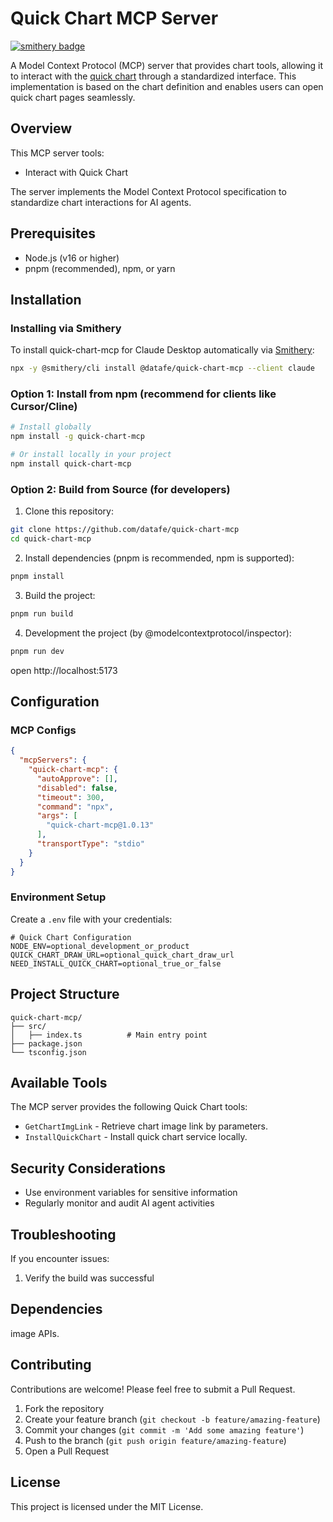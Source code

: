 # Quick Chart MCP Server
[![smithery badge](https://smithery.ai/badge/@datafe/quick-chart-mcp)](https://smithery.ai/server/@datafe/quick-chart-mcp)

A Model Context Protocol (MCP) server that provides chart tools, allowing it to interact with the [quick chart](https://github.com/typpo/quickchart) through a standardized interface. This implementation is based on the chart definition and enables users can open quick chart pages seamlessly.

## Overview

This MCP server tools:

* Interact with Quick Chart

The server implements the Model Context Protocol specification to standardize chart interactions for AI agents.

## Prerequisites

* Node.js (v16 or higher)
* pnpm (recommended), npm, or yarn

## Installation

### Installing via Smithery

To install quick-chart-mcp for Claude Desktop automatically via [Smithery](https://smithery.ai/server/@datafe/quick-chart-mcp):

```bash
npx -y @smithery/cli install @datafe/quick-chart-mcp --client claude
```

### Option 1: Install from npm (recommend for clients like Cursor/Cline)

```bash
# Install globally
npm install -g quick-chart-mcp

# Or install locally in your project
npm install quick-chart-mcp
```

### Option 2: Build from Source (for developers)

1. Clone this repository:
```bash
git clone https://github.com/datafe/quick-chart-mcp
cd quick-chart-mcp
```

2. Install dependencies (pnpm is recommended, npm is supported):
```bash
pnpm install
```

3. Build the project:
```bash
pnpm run build
```

4. Development the project (by @modelcontextprotocol/inspector):
```bash
pnpm run dev
```
open http://localhost:5173

## Configuration

### MCP Configs

``` json
{
  "mcpServers": {
    "quick-chart-mcp": {
      "autoApprove": [],
      "disabled": false,
      "timeout": 300,
      "command": "npx",
      "args": [
        "quick-chart-mcp@1.0.13"
      ],
      "transportType": "stdio"
    }
  }
}
```

### Environment Setup

Create a `.env` file with your credentials:

```env
# Quick Chart Configuration
NODE_ENV=optional_development_or_product
QUICK_CHART_DRAW_URL=optional_quick_chart_draw_url
NEED_INSTALL_QUICK_CHART=optional_true_or_false
```

## Project Structure

```
quick-chart-mcp/
├── src/
│   ├── index.ts          # Main entry point
├── package.json
└── tsconfig.json
```

## Available Tools

The MCP server provides the following Quick Chart tools:

* `GetChartImgLink` - Retrieve chart image link by parameters.
* `InstallQuickChart` - Install quick chart service locally.

## Security Considerations

* Use environment variables for sensitive information
* Regularly monitor and audit AI agent activities

## Troubleshooting

If you encounter issues:

1. Verify the build was successful

## Dependencies

image APIs.

## Contributing

Contributions are welcome! Please feel free to submit a Pull Request.

1. Fork the repository
2. Create your feature branch (`git checkout -b feature/amazing-feature`)
3. Commit your changes (`git commit -m 'Add some amazing feature'`)
4. Push to the branch (`git push origin feature/amazing-feature`)
5. Open a Pull Request

## License

This project is licensed under the MIT License.
